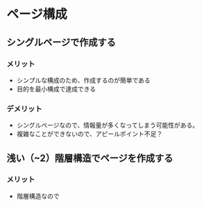 # ページ構成
## シングルページで作成する
### メリット
- シンプルな構成のため、作成するのが簡単である
- 目的を最小構成で達成できる
### デメリット
- シングルページなので、情報量が多くなってしまう可能性がある。
- 複雑なことができないので、アピールポイント不足？

## 浅い（~2）階層構造でページを作成する
### メリット
- 階層構造なので
  
